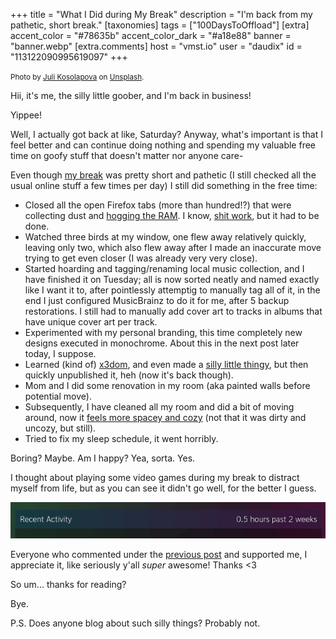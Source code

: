 +++
title = "What I Did during My Break"
description = "I'm back from my pathetic, short break."
[taxonomies]
tags = ["100DaysToOffload"]
[extra]
accent_color = "#78635b"
accent_color_dark = "#a18e88"
banner = "banner.webp"
[extra.comments]
host = "vmst.io"
user = "daudix"
id = "113122090995619097"
+++

<small>Photo by [Juli Kosolapova](https://unsplash.com/@yuli_superson) on [Unsplash](https://unsplash.com/photos/brown-cliff-under-white-sky-tUsgCLx_HGk).</small>

Hii, it's me, the silly little goober, and I'm back in business!

Yippee!

Well, I actually got back at like, Saturday? Anyway, what's important is that I feel better and can continue doing nothing and spending my valuable free time on goofy stuff that doesn't matter nor anyone care-

Even though [my break](@/blog/2024-09-02-taking-a-break/index.md) was pretty short and pathetic (I still checked all the usual online stuff a few times per day) I still did something in the free time:

- Closed all the open Firefox tabs (more than hundred!?) that were collecting dust and [hogging the RAM](https://vmst.io/@daudix/113036721250670891). I know, [shit work](https://zachholman.com/posts/shit-work/), but it had to be done.
- Watched three birds at my window, one flew away relatively quickly, leaving only two, which also flew away after I made an inaccurate move trying to get even closer (I was already very very close).
- Started hoarding and tagging/renaming local music collection, and I have finished it on Tuesday; all is now sorted neatly and named exactly like I want it to, after pointlessly attemptig to manually tag all of it, in the end I just configured MusicBrainz to do it for me, after 5 backup restorations. I still had to manually add cover art to tracks in albums that have unique cover art per track.
- Experimented with my personal branding, this time completely new designs executed in monochrome. About this in the next post later today, I suppose.
- Learned (kind of) [x3dom](https://www.x3dom.org), and even made a [silly little thingy](@/swag/index.md), but then quickly unpublished it, heh (now it's back though).
- Mom and I did some renovation in my room (aka painted walls before potential move).
- Subsequently, I have cleaned all my room and did a bit of moving around, now it [feels more spacey and cozy](https://pleroma.envs.net/notice/Alti2dfyNVw8JHWNSi) (not that it was dirty and uncozy, but still).
- Tried to fix my sleep schedule, it went horribly.

Boring? Maybe. Am I happy? Yea, sorta. Yes.

I thought about playing some video games during my break to distract myself from life, but as you can see it didn't go well, for the better I guess.

![A screenshot showing the text "Recent Activity" followed by "0.5 hours past 2 weeks".](recent-activity.png)

Everyone who commented under the [previous post](@/blog/2024-09-02-taking-a-break/index.md) and supported me, I appreciate it, like seriously y'all *super* awesome! Thanks <3

So um... thanks for reading?

Bye.

P.S. Does anyone blog about such silly things? Probably not.
